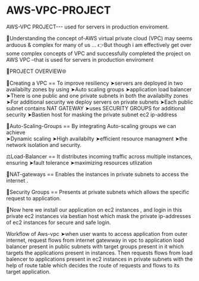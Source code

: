 # AWS-VPC-PROJECT
AWS-VPC PROJECT--- used for servers in production enviroment.

🚀Understanding the concept of-AWS virtual private cloud (VPC)  may seems arduous & complex for many of us ...
👉But though i am effectively get over some complex concepts of VPC  and successfully completed the project on AWS VPC –that is used for servers in production enviroment

🎯PROJECT OVERVIEW🌐


🔗Creating a VPC == To improve resiliency 
                                 ➤servers are deployed in two availabilty zones by using
                                 ➤Auto scaling groups 
                                 ➤application load balancer 
                                 ➤There is one public and one private subnets in both the availabilty zones
                                 ➤For additional security we deploy servers on private subnets 
                                 ➤Each public subnet contains NAT GATEWAY
                                 ➤uses SECURITY GROUPS for additional security
                                 ➤Bastien host for masking the private subnet ec2 ip-address

🔁Auto-Scaling-Groups == By integrating Auto-scaling groups we can achieve  
   ➤Dynamic scaling ➤High availabilty ➤efficient resource managment  ➤the network isolation and security.

⚖️Load-Balancer ==  It distributes incoming traffic across multiple instances, ensuring ➤fault tolerance ➤maximizing resources utlization

📡NAT-gateways == Enables the instances in private subnets to access the internet .
 
🔑Security Groups == Presents at private subnets which allows the specific request to application.


🔗Now here we install our application on ec2 instances , and login in this private ec2 instances via bestian host which mask the private ip-addresses of ec2 instances for secure and safe login.


Workflow of Aws-vpc ➤when user wants to access application from outer internet, request flows from internet gatewway in vpc to application load balancer present in public subnets with target groups present in it which targets the applications present in instances. Then requests flows from load balencer to applications present in ec2 instances in private subnets with the help of route table which decides the route of requests and flows to its target application.


